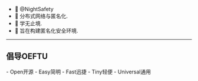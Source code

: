 - 👋 @NightSafety
- 👀 分布式网络与匿名化.
- 🌱 学无止境.
- 💞️ 旨在构建匿名化安全环境.
---
<h2>倡导OEFTU</h2>
- Open开源
- Easy简明
- Fast迅捷
- Tiny轻便
- Universal通用

